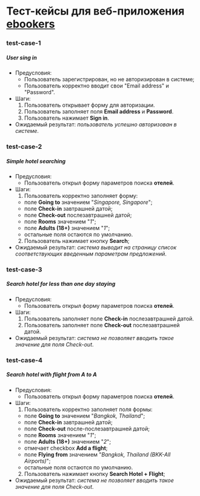 Тест-кейсы для веб-приложения [ebookers](https://www.ebookers.com)
======================================

### test-case-1 ###
##### User sing in #####
- Предусловия:
  + Пользователь зарегистрирован, но не авторизирован в системе;
  + Пользователь корректно вводит свои "Email address" и "Password".
- Шаги:
  1. Пользователь открывает форму для авторизации.
  2. Пользователь заполняет поля **Email address** и **Password**.
  3. Пользователь нажимает **Sign in**.
- Ожидаемый результат: *пользователь успешно авторизован в системе*.

### test-case-2 ###
##### Simple hotel searching #####
- Предусловия:
  + Пользователь открыл форму параметров поиска **отелей**.
- Шаги:
  1. Пользователь корректно заполняет форму:
    + поле **Going to** значением "*Singapore, Singapore*";
    + поле **Check-in** завтрашней датой;
    + поле **Check-out** послезавтрашней датой;
    + поле **Rooms** значением "*1*";
    + поле **Adults (18+)** значением "*1*";
    + остальные поля остаются по умолчанию.
  2. Пользователь нажимает кнопку **Search**;
- Ожидаемый результат: *система выводит на страницу список соответствующих введенным параметрам предложений*.

### test-case-3 ###
##### Search hotel for less than one day staying #####
- Предусловия:
  + Пользователь открыл форму параметров поиска **отелей**.
- Шаги:
  1. Пользователь заполняет поле **Check-in** послезавтрашней датой.
  2. Пользователь заполняет поле **Check-out** послезавтрашней датой.
- Ожидаемый результат: *система не позволяет вводить такое значение для поля Check-out*.

### test-case-4 ###
##### Search hotel with flight from A to A #####
- Предусловия:
  + Пользователь открыл форму параметров поиска **отелей**.
- Шаги:
  1. Пользователь корректно заполняет поля формы:
    + поле **Going to** значением "*Bangkok, Thailand*";
    + поле **Check-in** завтрашней датой;
    + поле **Check-out** после-послезавтрашней датой;
    + поле **Rooms** значением "*1*";
    + поле **Adults (18+)** значением "*2*";
    + отмечает checkbox **Add a flight**;
    + поле **Flying from** значением "*Bangkok, Thailand (BKK-All Airports)*";
    + остальные поля остаются по умолчанию.
  2. Пользователь нажимает кнопку **Search Hotel + Flight**;
- Ожидаемый результат: *система не позволяет вводить такое значение для поля Check-out*.
